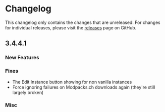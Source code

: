 # Changelog

This changelog only contains the changes that are unreleased. For changes for individual releases, please visit the
[releases](https://github.com/ATLauncher/ATLauncher/releases) page on GitHub.

## 3.4.4.1

### New Features

### Fixes
- The Edit Instance button showing for non vanilla instances
- Force ignoring failures on Modpacks.ch downloads again (they're still largely broken)

### Misc
